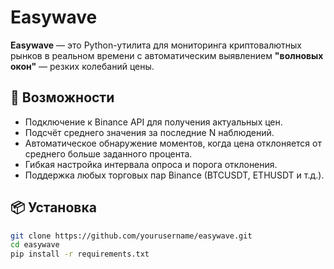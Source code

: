 # Easywave

**Easywave** — это Python-утилита для мониторинга криптовалютных рынков в реальном времени с автоматическим выявлением **"волновых окон"** — резких колебаний цены.

## 🚀 Возможности
- Подключение к Binance API для получения актуальных цен.
- Подсчёт среднего значения за последние N наблюдений.
- Автоматическое обнаружение моментов, когда цена отклоняется от среднего больше заданного процента.
- Гибкая настройка интервала опроса и порога отклонения.
- Поддержка любых торговых пар Binance (BTCUSDT, ETHUSDT и т.д.).

## 📦 Установка
```bash
git clone https://github.com/yourusername/easywave.git
cd easywave
pip install -r requirements.txt
